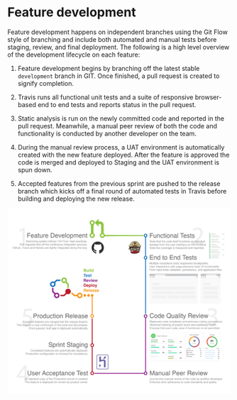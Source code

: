 Feature development
==

Feature development happens on independent branches using the Git Flow style of
branching and include both automated and manual tests before staging, review,
and final deployment. The following is a high level overview of the development
lifecycle on each feature:

1. Feature development begins by branching off the latest stable `development`
branch in GIT. Once finished, a pull request is created to signify completion.

2. Travis runs all functional unit tests and a suite of responsive browser-based
end to end tests and reports status in the pull request.

3. Static analysis is run on the newly committed code and reported in the pull
request. Meanwhile, a manual peer review of both the code and functionality is
conducted by another developer on the team.

4. During the manual review process, a UAT environment is automatically created
with the new feature deployed. After the feature is approved the code is merged
and deployed to Staging and the UAT environment is spun down.

5. Accepted features from the previous sprint are pushed to the release branch
which kicks off a final round of automated tests in Travis before building and
deploying the new release.

![CI/CD Illustration](../images/ci-overview.png)
